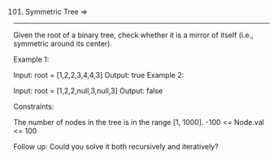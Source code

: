 101. Symmetric Tree   =>
---------------------


Given the root of a binary tree, check whether it is a mirror of itself (i.e., symmetric around its center).

 

Example 1:


Input: root = [1,2,2,3,4,4,3]
Output: true
Example 2:


Input: root = [1,2,2,null,3,null,3]
Output: false
 

Constraints:

The number of nodes in the tree is in the range [1, 1000].
-100 <= Node.val <= 100
 

Follow up: Could you solve it both recursively and iteratively?
